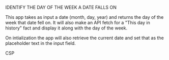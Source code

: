 IDENTIFY THE DAY OF THE WEEK A DATE FALLS ON

This app takes as input a date (month, day, year) and returns the day of the week that date fell on. 
It will also make an API fetch for a "This day in history" fact and display it along with the day of 
the week. 

On intialization the app will also retrieve the current date and set that as the placeholder text in the 
input field. 

CSP
